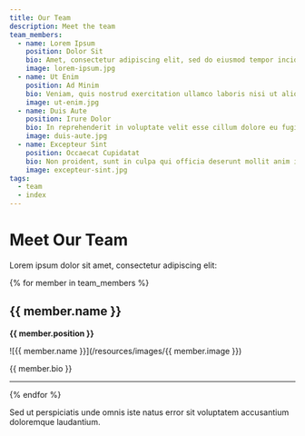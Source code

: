 ```yaml
---
title: Our Team
description: Meet the team
team_members:
  - name: Lorem Ipsum
    position: Dolor Sit
    bio: Amet, consectetur adipiscing elit, sed do eiusmod tempor incididunt ut labore et dolore magna aliqua.
    image: lorem-ipsum.jpg
  - name: Ut Enim
    position: Ad Minim
    bio: Veniam, quis nostrud exercitation ullamco laboris nisi ut aliquip ex ea commodo consequat.
    image: ut-enim.jpg
  - name: Duis Aute
    position: Irure Dolor
    bio: In reprehenderit in voluptate velit esse cillum dolore eu fugiat nulla pariatur.
    image: duis-aute.jpg
  - name: Excepteur Sint
    position: Occaecat Cupidatat
    bio: Non proident, sunt in culpa qui officia deserunt mollit anim id est laborum.
    image: excepteur-sint.jpg
tags:
  - team
  - index
---
```


# Meet Our Team

Lorem ipsum dolor sit amet, consectetur adipiscing elit:

{% for member in team_members %}
## {{ member.name }}
**{{ member.position }}**

![{{ member.name }}](/resources/images/{{ member.image }})

{{ member.bio }}

---
{% endfor %}

Sed ut perspiciatis unde omnis iste natus error sit voluptatem accusantium doloremque laudantium.